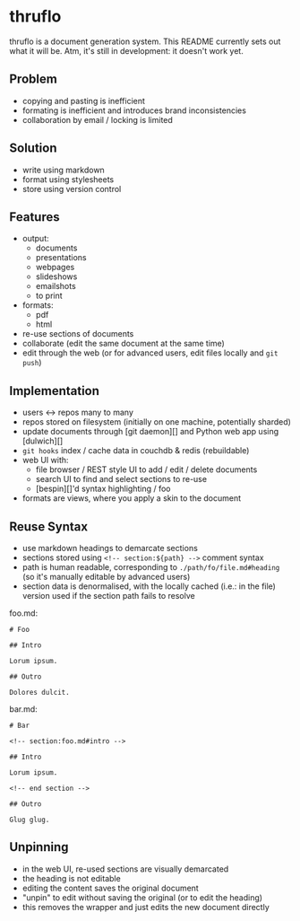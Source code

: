 
# thruflo


thruflo is a document generation system.  This README currently sets out what it will be.  Atm, it's still in development: it doesn't work yet.


## Problem

* copying and pasting is inefficient
* formating is inefficient and introduces brand inconsistencies
* collaboration by email / locking is limited


## Solution

* write using markdown
* format using stylesheets
* store using version control


## Features

* output:
  * documents
  * presentations
  * webpages
  * slideshows
  * emailshots
  * to print
* formats:
  * pdf
  * html
* re-use sections of documents
* collaborate (edit the same document at the same time)
* edit through the web (or for advanced users, edit files locally and `git push`)


## Implementation

* users <-> repos many to many
* repos stored on filesystem (initially on one machine, potentially sharded)
* update documents through [git daemon][] and Python web app using [dulwich][]
* `git hooks` index / cache data in couchdb & redis (rebuildable)
* web UI with:
  * file browser / REST style UI to add / edit / delete documents
  * search UI to find and select sections to re-use
  * [bespin][]'d syntax highlighting / foo
* formats are views, where you apply a skin to the document


## Reuse Syntax

* use markdown headings to demarcate sections
* sections stored using `<!-- section:${path} -->` comment syntax
* path is human readable, corresponding to `./path/fo/file.md#heading` (so it's manually editable by advanced users)
* section data is denormalised, with the locally cached (i.e.: in the file) version used if the section path fails to resolve

foo.md:

    # Foo
    
    ## Intro
    
    Lorum ipsum.
    
    ## Outro
    
    Dolores dulcit.

bar.md:

    # Bar
    
    <!-- section:foo.md#intro -->
    
    ## Intro
    
    Lorum ipsum.
    
    <!-- end section -->
    
    ## Outro
    
    Glug glug.


## Unpinning

* in the web UI, re-used sections are visually demarcated
* the heading is not editable
* editing the content saves the original document
* "unpin" to edit without saving the original (or to edit the heading)
* this removes the <!-- section --><!-- end section --> wrapper and just edits the new document directly
